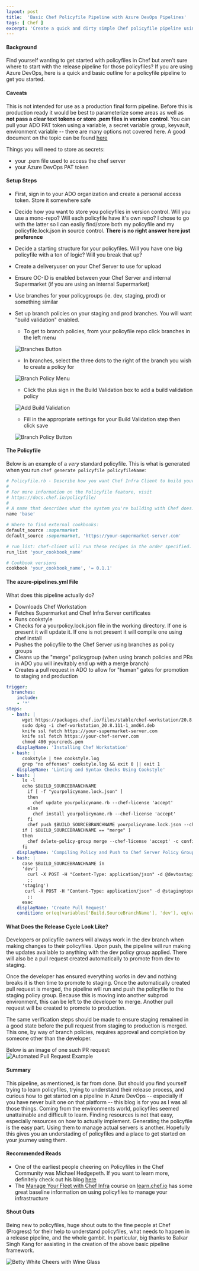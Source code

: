 ```yaml
---
layout: post
title:  'Basic Chef Policyfile Pipeline with Azure DevOps Pipelines'
tags: [ Chef ]
excerpt: 'Create a quick and dirty simple Chef policyfile pipeline using Azure DevOps Pipelines'
---
```


#### Background
Find yourself wanting to get started with policyfiles in Chef but aren't sure where to start with the release pipeline for those policyfiles? If you are using Azure DevOps, here is a quick and basic outline for a policyfile pipeline to get you started.

#### Caveats
This is not intended for use as a production final form pipeline. Before this is production ready it would be best to parameterize some areas as well as **not pass a clear text tokens or store .pem files in version control**. You can pull your ADO PAT token using a variable, a secret variable group, keyvault, environment variable -- there are many options not covered here. A good document on the topic can be found <a href='https://docs.microsoft.com/en-us/azure/devops/pipelines/library/variable-groups?view=azure-devops&tabs=yaml' target='_blank'>here</a>

Things you will need to store as secrets: 
- your .pem file used to access the chef server
- your Azure DevOps PAT token

#### Setup Steps

- First, sign in to your ADO organization and create a personal access token. Store it somewhere safe
- Decide how you want to store you policyfiles in version control. Will you use a mono-repo? Will each policyfile have it's own repo? I chose to go with the latter so I can easily find/store both my policyfile and my policyfile.lock.json in source control. **There is no right answer here just preference**
- Decide a starting structure for your policyfiles. Will you have one big policyfile with a ton of logic? Will you break that up?
- Create a deliveryuser on your Chef Server to use for upload
- Ensure OC-ID is enabled between your Chef Server and internal Supermarket (if you are using an internal Supermarket)
- Use branches for your policygroups (ie. dev, staging, prod) or something similar
- Set up branch policies on your staging and prod branches. You will want "build validation" enabled.
    - To get to branch policies, from your policyfile repo click branches in the left menu

    ![Branches Button](/assets/images/posts/2020/ado-policyfile-pipeline/branches-button.png)
    
    - In branches, select the three dots to the right of the branch you wish to create a policy for

    ![Branch Policy Menu](/assets/images/posts/2020/ado-policyfile-pipeline/branch-policies-menu.png)

    - Click the plus sign in the Build Validation box to add a build validation policy

    ![Add Build Validation](/assets/images/posts/2020/ado-policyfile-pipeline/add-build-validation.png)

    - Fill in the appropriate settings for your Build Validation step then click save

    ![Branch Policy Button](/assets/images/posts/2020/ado-policyfile-pipeline/branch-policy-button.png)

#### The Policyfile
Below is an example of a *very* standard policyfile. This is what is generated when you run `chef generate policyfile policyfileName`:

``` ruby
# Policyfile.rb - Describe how you want Chef Infra Client to build your system.
#
# For more information on the Policyfile feature, visit
# https://docs.chef.io/policyfile/
#
# A name that describes what the system you're building with Chef does.
name 'base'

# Where to find external cookbooks:
default_source :supermarket
default_source :supermarket, 'https://your-supermarket-server.com'

# run_list: chef-client will run these recipes in the order specified.
run_list 'your_cookbook_name'

# Cookbook versions
cookbook 'your_cookbook_name', '= 0.1.1'
```

#### The azure-pipelines.yml File
What does this pipeline actually do? 
- Downloads Chef Workstation
- Fetches Supermarket and Chef Infra Server certificates
- Runs cookstyle
- Checks for a yourpolicy.lock.json file in the working directory. If one is present it will update it. If one is not present it will compile one using chef install
- Pushes the policyfile to the Chef Server using branches as policy groups
- Cleans up the "merge" policygroup (when using branch policies and PRs in ADO you will inevitably end up with a merge branch)
- Creates a pull request in ADO to allow for "human" gates for promotion to staging and production

``` yaml
trigger:
  branches:
    include:
    - '*'
steps:
  - bash: |
      wget https://packages.chef.io/files/stable/chef-workstation/20.8.111/ubuntu/20.04/chef-workstation_20.8.111-1_amd64.deb
      sudo dpkg -i chef-workstation_20.8.111-1_amd64.deb
      knife ssl fetch https://your-supermarket-server.com
      knife ssl fetch https://your-chef-server.com
      chmod 400 yourcreds.pem
    displayName: 'Installing Chef Workstation'
  - bash: |
      cookstyle | tee cookstyle.log
      grep "no offenses" cookstyle.log && exit 0 || exit 1
    displayName: 'Linting and Syntax Checks Using Cookstyle'
  - bash: |
      ls -l
      echo $BUILD_SOURCEBRANCHNAME
        if [ -f "yourpolicyname.lock.json" ]
        then
          chef update yourpolicyname.rb --chef-license 'accept'
        else  
          chef install yourpolicyname.rb --chef-license 'accept' 
        fi
        chef push $BUILD_SOURCEBRANCHNAME yourpolicyname.lock.json --chef-license 'accept' -c config.rb
      if [ $BUILD_SOURCEBRANCHNAME == "merge" ]
      then
        chef delete-policy-group merge --chef-license 'accept' -c config.rb
      fi
    displayName: 'Compiling Policy and Push to Chef Server Policy Group'
  - bash: |
      case $BUILD_SOURCEBRANCHNAME in
      'dev')
        curl -X POST -H "Content-Type: application/json" -d @devtostaging.json https://your-ado-user:yourPersonalAccessTokenHere@dev.azure.com/your-ado-organization/your-ado-project/_apis/git/repositories/your-repository-id/pullrequests\?api-version\=6.0
        ;;
      'staging')
       curl -X POST -H "Content-Type: application/json" -d @stagingtoprod.json https://your-ado-user:yourPersonalAccessTokenHere@dev.azure.com/your-ado-organization/your-ado-project/_apis/git/repositories/your-repository-id/pullrequests\?api-version\=6.0
        ;;
      esac
    displayName: 'Create Pull Request'
    condition: or(eq(variables['Build.SourceBranchName'], 'dev'), eq(variables['Build.SourceBranchName'], 'staging'))
```

#### What Does the Release Cycle Look Like? 
Developers or policyfile owners will always work in the dev branch when making changes to their policyfiles. Upon push, the pipeline will run making the updates available to anything with the dev policy group applied. There will also be a pull request created automatically to promote from dev to staging. 

Once the developer has ensured everything works in dev and nothing breaks it is then time to promote to staging. Once the automatically created pull request is merged, the pipeline will run and push the policyfile to the staging policy group. Because this is moving into another subprod environment, this can be left to the developer to merge. Another pull request will be created to promote to production. 

The same verification steps should be made to ensure staging remained in a good state before the pull request from staging to production is merged. This one, by way of branch policies, requires approval and completion by someone other than the developer. 

Below is an image of one such PR request: 
![Automated Pull Request Example](/assets/images/posts/2020/ado-policyfile-pipeline/automated-pull-request.png)

#### Summary
This pipeline, as mentioned, is far from done. But should you find yourself trying to learn policyfiles, trying to understand their release process, and curious how to get started on a pipeline in Azure DevOps -- especially if you have never built one on that platform -- this blog is for you as I was all those things. Coming from the environments world, policyfiles seemed unattainable and difficult to learn. Finding resources is not that easy, especially resources on how to actually implement. Generating the policyfile is the easy part. Using them to manage actual servers is another. Hopefully this gives you an understading of policyfiles and a place to get started on your journey using them. 

#### Recommended Reads
- One of the earliest people cheering on Policyfiles in the Chef Community was Michael Hedgepeth. If you want to learn more, definitely check out his blog <a href='http://hedge-ops.com/policyfiles-update/' target='_blank'>here</a>
- The <a href='https://learn.chef.io/courses/course-v1:chef+Infra101+perpetual/about' target='_blank'>Manage Your Fleet with Chef Infra</a> course on <a href='learn.chef.io'>learn.chef.io</a> has some great baseline information on using policyfiles to manage your infrastructure

#### Shout Outs
Being new to policyfiles, huge shout outs to the fine people at Chef (Progress) for their help to understand policyfiles, what needs to happen in a release pipeline, and the whole gambit. In particular, big thanks to Balkar Singh Kang for assisting in the creation of the above basic pipeline framework. 

![Betty White Cheers with Wine Glass](https://media4.giphy.com/media/d3aCGhVlPA6axSAo/giphy.gif)